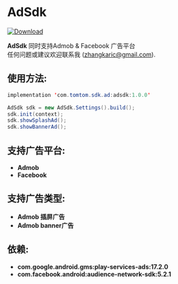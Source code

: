 # AdSdk 

[![Download](https://api.bintray.com/packages/zhangkari/maven/adsdk/images/download.svg) ](https://bintray.com/zhangkari/maven/adsdk/_latestVersion)

**AdSdk** 同时支持Admob & Facebook 广告平台  
任何问题或建议欢迎联系我 (zhangkaric@gmail.com).

## 使用方法:
``` java
implementation 'com.tomtom.sdk.ad:adsdk:1.0.0'

AdSdk sdk = new AdSdk.Settings().build();
sdk.init(context);
sdk.showSplashAd();
sdk.showBannerAd();

```
## 支持广告平台:   
- **Admob**
- **Facebook**

## 支持广告类型:  
- **Admob 插屏广告** 
- **Admob banner广告** 

## 依赖:   
- **com.google.android.gms:play-services-ads:17.2.0**
- **com.facebook.android:audience-network-sdk:5.2.1**
